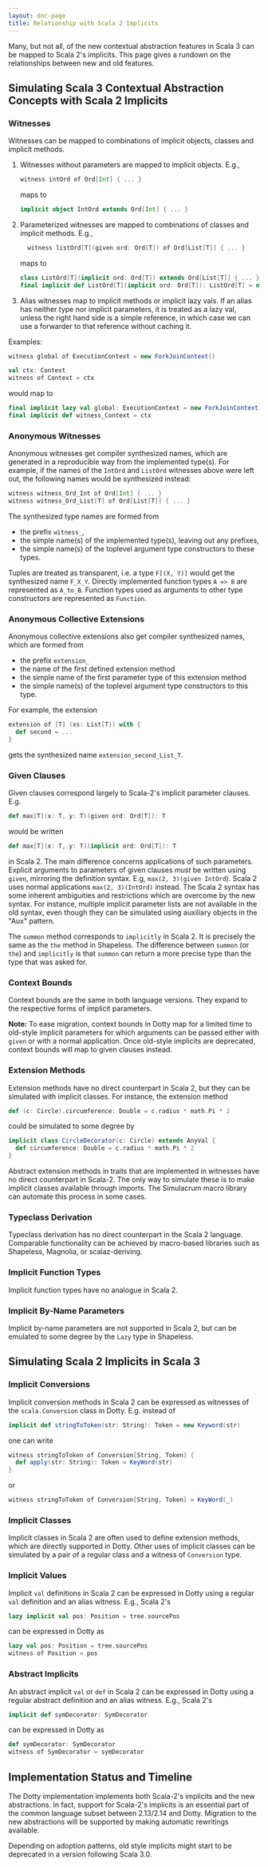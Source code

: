 ```yaml
---
layout: doc-page
title: Relationship with Scala 2 Implicits
---
```


Many, but not all, of the new contextual abstraction features in Scala 3 can be mapped to Scala 2's implicits. This page gives a rundown on the relationships between new and old features.

## Simulating Scala 3 Contextual Abstraction Concepts with Scala 2 Implicits

### Witnesses

Witnesses can be mapped to combinations of implicit objects, classes and implicit methods.

 1. Witnesses without parameters are mapped to implicit objects. E.g.,
    ```scala
    witness intOrd of Ord[Int] { ... }
    ```
    maps to
    ```scala
    implicit object IntOrd extends Ord[Int] { ... }
    ```
 2. Parameterized witnesses are mapped to combinations of classes and implicit methods. E.g.,
    ```scala
      witness listOrd[T](given ord: Ord[T]) of Ord[List[T]] { ... }
    ```
    maps to
    ```scala
    class ListOrd[T](implicit ord: Ord[T]) extends Ord[List[T]] { ... }
    final implicit def ListOrd[T](implicit ord: Ord[T]): ListOrd[T] = new ListOrd[T]
    ```
 3. Alias witnesses map to implicit methods or implicit lazy vals. If an alias has neither type nor implicit parameters,
    it is treated as a lazy val, unless the right hand side is a simple reference, in which case we can use a forwarder to
    that reference without caching it.

Examples:
```scala
witness global of ExecutionContext = new ForkJoinContext()

val ctx: Context
witness of Context = ctx
```
would map to
```scala
final implicit lazy val global: ExecutionContext = new ForkJoinContext()
final implicit def witness_Context = ctx
```

### Anonymous Witnesses

Anonymous witnesses get compiler synthesized names, which are generated in a reproducible way from the implemented type(s). For example, if the names of the `IntOrd` and `ListOrd` witnesses above were left out, the following names would be synthesized instead:
```scala
witness witness_Ord_Int of Ord[Int] { ... }
witness witness_Ord_List[T] of Ord[List[T]] { ... }
```
The synthesized type names are formed from

 - the prefix `witness_`,
 - the simple name(s) of the implemented type(s), leaving out any prefixes,
 - the simple name(s) of the toplevel argument type constructors to these types.

Tuples are treated as transparent, i.e. a type `F[(X, Y)]` would get the synthesized name
`F_X_Y`. Directly implemented function types `A => B` are represented as `A_to_B`. Function types used as arguments to other type constructors are represented as `Function`.

### Anonymous Collective Extensions

Anonymous collective extensions also get compiler synthesized names, which are formed from

 - the prefix `extension_`
 - the name of the first defined extension method
 - the simple name of the first parameter type of this extension method
 - the simple name(s) of the toplevel argument type constructors to this type.

For example, the extension
```scala
extension of [T] (xs: List[T]) with {
  def second = ...
}
```
gets the synthesized name `extension_second_List_T`.

### Given Clauses

Given clauses correspond largely to Scala-2's implicit parameter clauses. E.g.
```scala
def max[T](x: T, y: T)(given ord: Ord[T]): T
```
would be written
```scala
def max[T](x: T, y: T)(implicit ord: Ord[T]): T
```
in Scala 2. The main difference concerns applications of such parameters.
Explicit arguments to parameters of given clauses _must_ be written using `given`,
mirroring the definition syntax. E.g, `max(2, 3)(given IntOrd`).
Scala 2 uses normal applications `max(2, 3)(IntOrd)` instead. The Scala 2 syntax has some inherent ambiguities and restrictions which are overcome by the new syntax. For instance, multiple implicit parameter lists are not available in the old syntax, even though they can be simulated using auxiliary objects in the "Aux" pattern.

The `summon` method corresponds to `implicitly` in Scala 2.
It is precisely the same as the `the` method in Shapeless.
The difference between `summon` (or `the`) and `implicitly` is
that `summon` can return a more precise type than the type that was
asked for.

### Context Bounds

Context bounds are the same in both language versions. They expand to the respective forms of implicit parameters.

**Note:** To ease migration, context bounds in Dotty map for a limited time to old-style implicit parameters for which arguments can be passed either with `given` or
with a normal application. Once old-style implicits are deprecated, context bounds
will map to given clauses instead.

### Extension Methods

Extension methods have no direct counterpart in Scala 2, but they can be simulated with implicit classes. For instance, the extension method
```scala
def (c: Circle).circumference: Double = c.radius * math.Pi * 2
```
could be simulated to some degree by
```scala
implicit class CircleDecorator(c: Circle) extends AnyVal {
  def circumference: Double = c.radius * math.Pi * 2
}
```
Abstract extension methods in traits that are implemented in witnesses have no direct counterpart in Scala-2. The only way to simulate these is to make implicit classes available through imports. The Simulacrum macro library can automate this process in some cases.

### Typeclass Derivation

Typeclass derivation has no direct counterpart in the Scala 2 language. Comparable functionality can be achieved by macro-based libraries such as Shapeless, Magnolia, or scalaz-deriving.

### Implicit Function Types

Implicit function types have no analogue in Scala 2.

### Implicit By-Name Parameters

Implicit by-name parameters are not supported in Scala 2, but can be emulated to some degree by the `Lazy` type in Shapeless.

## Simulating Scala 2 Implicits in Scala 3

### Implicit Conversions

Implicit conversion methods in Scala 2 can be expressed as witnesses of the `scala.Conversion` class in Dotty. E.g. instead of
```scala
implicit def stringToToken(str: String): Token = new Keyword(str)
```
one can write
```scala
witness stringToToken of Conversion[String, Token] {
  def apply(str: String): Token = KeyWord(str)
}
```
or
```scala
witness stringToToken of Conversion[String, Token] = KeyWord(_)
```

### Implicit Classes

Implicit classes in Scala 2 are often used to define extension methods, which are directly supported in Dotty. Other uses of implicit classes can be simulated by a pair of a regular class and a witness of `Conversion` type.

### Implicit Values

Implicit `val` definitions in Scala 2 can be expressed in Dotty using a regular `val` definition and an alias witness.
E.g., Scala 2's
```scala
lazy implicit val pos: Position = tree.sourcePos
```
can be expressed in Dotty as
```scala
lazy val pos: Position = tree.sourcePos
witness of Position = pos
```

### Abstract Implicits

An abstract implicit `val` or `def` in Scala 2 can be expressed in Dotty using a regular abstract definition and an alias witness. E.g., Scala 2's
```scala
implicit def symDecorator: SymDecorator
```
can be expressed in Dotty as
```scala
def symDecorator: SymDecorator
witness of SymDecorator = symDecorator
```

## Implementation Status and Timeline

The Dotty implementation implements both Scala-2's implicits and the new abstractions. In fact, support for Scala-2's implicits is an essential part of the common language subset between 2.13/2.14 and Dotty.
Migration to the new abstractions will be supported by making automatic rewritings available.

Depending on adoption patterns, old style implicits might start to be deprecated in a version following Scala 3.0.
